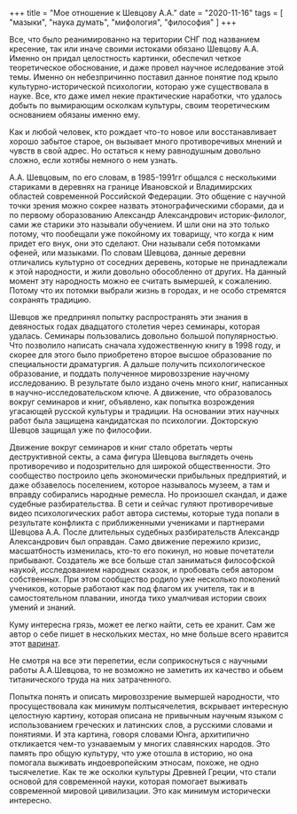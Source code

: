 +++
title = "Мое отношение к Шевцову А.А."
date = "2020-11-16"
tags = [
    "мазыки",
    "наука думать",
    "мифология",
    "философия"
]
+++

Все, что было реанимированно на територии СНГ под названием кресение, так или иначе своими истоками обязано Шевцову А.А. Именно он придал целостность картинки, обеспечил четкое теоретическое обоснование, и даже провел научное иследование этой темы. Именно он небезпричинно поставил данное понятие под крыло культурно-исторической психологии, котораю уже существовала в науке.
Все, кто даже имел некие практические наработки, что удалось добыть по вымирающим осколкам культуры, своим теоретическим основанием обязаны именно ему.

Как и любой человек, кто рождает что-то новое или восстанавливает хорошо забытое старое, он вызывает много противоречивых мнений и чувств в свой адрес. Но остаться к нему равнодушным довольно сложно, если хотябы немного о нем узнать.
<!--more-->

А.А. Шевцовым, по его словам, в 1985-1991гг общался с несколькими стариками в деревнях на границе Ивановской и Владимирских областей современной Российской Федерации. Это общение с научной точки зрения можно сокрее назвать этонографическими сборами, да и по первому оборазованию Александр Александрович историк-филолог, сами же старики это называли обучением. И шли они на это только потому, что пообещали уже покойному их товарищу, что когда к ним придет его внук, они это сделают. Они называли себя потомками офеней, или мазыками. По словам Шевцова, данные деревни отличались культурно от соседних деревень, которые не принадлежали к этой народности, и жили довольно обособленно от других. На данный момент эту народность можно ее считать вымершей, к сожалению. Потому что их потомки выбрали жизнь в городах, и не особо стремятся сохранять традицию.

Шевцов же предпринял попытку распространять эти знания в девяностых годах двадцатого столетия через семинары, которая удалась. Семинары пользовались довольно большой популярностью. Что позволило написать сначала художественную книгу в 1998 году, и скорее для этого было приобретено второе высшое образование по специальности драматургия. А дальше получить психологическое образование, и поддать полученное мировоззрение научному исследованию. В результате было издано очень много книг, написанных в научно-исследовательском ключе. А движение, что образовалось вокруг семинаров и книг, объявлено, как попытка возрождения угасающей русской культуры и традиции. На основании этих научных работ была защищена кандидатская по психологии. Докторскую Шевцов защищал уже по философии.

Движение вокруг семинаров и книг стало обретать черты деструктивной секты, а сама фигура Шевцова выглядеть очень противоречиво и подозрительно для широкой общественности. Это сообщество построило цепь экономически прибыльных предприятий, и даже обзавелось поселением, которое называлось музеем, а там и вправду собирались народные ремесла. Но произошел скандал, и даже судебные разбирательства. В сети и сейчас гуляют противоречивые видео психологических работ автора системы, которые туда попали в результате конфликта с приближенными учениками и партнерами Шевцова А.А. После длительных судебных разбирательств Александр Александрович был оправдан. Само движение пережило кризис, масшатбность изменилась, кто-то его покинул, но новые почетатели прибывают. Создатель же все больше стал заниматься философской наукой, исследованием народных сказок, и пробовать себя автором собственных. При этом сообщество родило уже несколько поколений учеников, которые работают как под флагом их учителя, так и в самостоятельном плавании, иногда тихо умалчивая истории своих умений и знаний.

Куму интересна грязь, может ее легко найти, сеть ее хранит. Сам же автор о себе пишет в нескольких местах, но мне больше всего нравится этот [варинат](https://snob.ru/profile/29176).

Не смотря на все эти перепетии, если соприкоснуться с научными работы А.А.Шевцова, то не возможно не заметить их качество и обьем титанического труда на них затраченного.

Попытка понять и описать мировоззрение вымершей народности, что просуществовала как минимум полтысячелетия, вскрывает интересную целостную картину, которая описана не привычным научным языком с использованием греческих и латинских слов, а русскими словами и понятиями. И эта картина, говоря словами Юнга, архитипично откликается чем-то узнаваемым у многих славянских народов. Это память про общую культуру, что уже отошла в историю, но она помогала выживать индоевропейским этносам, похоже, не одно тысячелетие. Как те же осколки культуры Древней Греции, что стали основой для современной науки, которая помогает выживать современной мировой цивилизации. Это как минимум исторически интересно.



